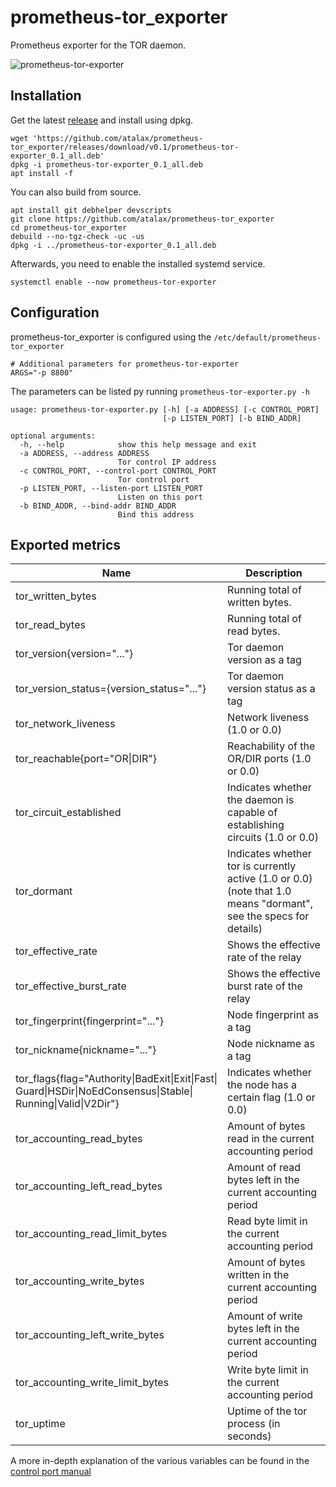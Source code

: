 # prometheus-tor_exporter
Prometheus exporter for the TOR daemon.

![prometheus-tor-exporter](https://user-images.githubusercontent.com/3966931/27349994-5cec464c-55f9-11e7-805a-2aea50413f2a.png)


## Installation

Get the latest [release](https://github.com/atalax/prometheus-tor_exporter/releases/latest/) and install using dpkg.

```
wget 'https://github.com/atalax/prometheus-tor_exporter/releases/download/v0.1/prometheus-tor-exporter_0.1_all.deb'
dpkg -i prometheus-tor-exporter_0.1_all.deb
apt install -f
```

You can also build from source.

```
apt install git debhelper devscripts
git clone https://github.com/atalax/prometheus-tor_exporter
cd prometheus-tor_exporter
debuild --no-tgz-check -uc -us
dpkg -i ../prometheus-tor-exporter_0.1_all.deb
```

Afterwards, you need to enable the installed systemd service.

```
systemctl enable --now prometheus-tor-exporter
```

## Configuration

prometheus-tor_exporter is configured using the `/etc/default/prometheus-tor_exporter`

```
# Additional parameters for prometheus-tor-exporter
ARGS="-p 8800"
```

The parameters can be listed py running `prometheus-tor-exporter.py -h`

```
usage: prometheus-tor-exporter.py [-h] [-a ADDRESS] [-c CONTROL_PORT]
                                  [-p LISTEN_PORT] [-b BIND_ADDR]

optional arguments:
  -h, --help            show this help message and exit
  -a ADDRESS, --address ADDRESS
                        Tor control IP address
  -c CONTROL_PORT, --control-port CONTROL_PORT
                        Tor control port
  -p LISTEN_PORT, --listen-port LISTEN_PORT
                        Listen on this port
  -b BIND_ADDR, --bind-addr BIND_ADDR
                        Bind this address
```

## Exported metrics

  Name              |  Description
--------------------|-----------------------
tor_written_bytes   | Running total of written bytes.
tor_read_bytes      | Running total of read bytes.
tor_version{version="..."} | Tor daemon version as a tag
tor_version_status={version_status="..."} | Tor daemon version status as a tag
tor_network_liveness | Network liveness (1.0 or 0.0)
tor_reachable{port="OR\|DIR"} | Reachability of the OR/DIR ports (1.0 or 0.0)
tor_circuit_established | Indicates whether the daemon is capable of establishing circuits (1.0 or 0.0)
tor_dormant | Indicates whether tor is currently active (1.0 or 0.0) (note that 1.0 means "dormant", see the specs for details)
tor_effective_rate | Shows the effective rate of the relay
tor_effective_burst_rate | Shows the effective burst rate of the relay
tor_fingerprint{fingerprint="..."} | Node fingerprint as a tag
tor_nickname{nickname="..."} | Node nickname as a tag
tor_flags{flag="Authority\|BadExit\|Exit\|Fast\|<br/>Guard\|HSDir\|NoEdConsensus\|Stable\|<br/>Running\|Valid\|V2Dir"} | Indicates whether the node has a certain flag (1.0 or 0.0)
tor_accounting_read_bytes | Amount of bytes read in the current accounting period
tor_accounting_left_read_bytes | Amount of read bytes left in the current accounting period
tor_accounting_read_limit_bytes | Read byte limit in the current accounting period
tor_accounting_write_bytes | Amount of bytes written in the current accounting period
tor_accounting_left_write_bytes | Amount of write bytes left in the current accounting period
tor_accounting_write_limit_bytes | Write byte limit in the current accounting period
tor_uptime | Uptime of the tor process (in seconds)


A more in-depth explanation of the various variables can be found in the [control port manual](https://gitweb.torproject.org/torspec.git/tree/control-spec.txt)
